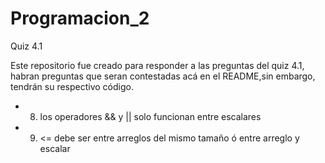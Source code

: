 # Programacion_2
Quiz 4.1

Este repositorio fue creado para responder a las preguntas del quiz 4.1, habran preguntas que seran contestadas acá en el README,sin embargo, tendrán su respectivo código.

- 8) los operadores && y || solo funcionan entre escalares

- 9) <= debe ser entre arreglos del mismo tamaño ó entre arreglo y escalar

